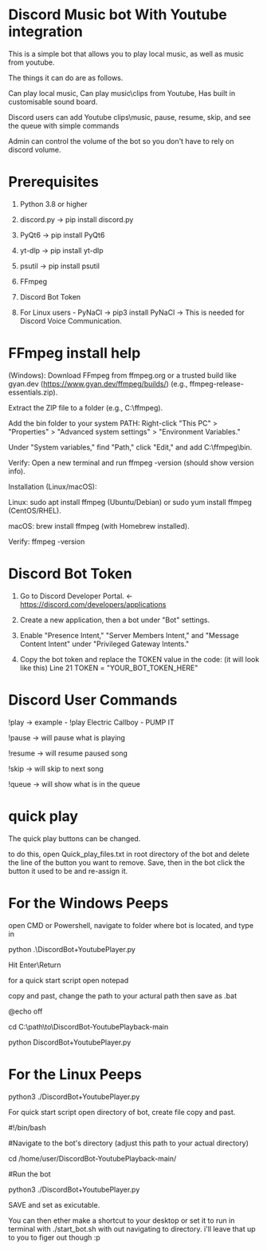 # Discord Music bot With Youtube integration
This is a simple bot that allows you to play local music, as well as music from youtube.

The things it can do are as follows.

Can play local music, Can play music\clips from Youtube, Has built in customisable sound board.

Discord users can add Youtube clips\music, pause, resume, skip, and see the queue with simple commands  

Admin can control the volume of the bot so you don't have to rely on discord volume. 


# Prerequisites   

1. Python 3.8 or higher

2. discord.py 		-> pip install discord.py

3. PyQt6 		-> pip install PyQt6

4. yt-dlp		-> pip install yt-dlp

5. psutil		-> pip install psutil

6. FFmpeg 		

7. Discord Bot Token

8. For Linux users - PyNaCl  -> pip3 install PyNaCl    -> This is needed for Discord Voice Communication. 

# FFmpeg install help 
(Windows): Download FFmpeg from ffmpeg.org or a trusted build like gyan.dev (https://www.gyan.dev/ffmpeg/builds/) 
(e.g., ffmpeg-release-essentials.zip).

Extract the ZIP file to a folder (e.g., C:\ffmpeg).

Add the bin folder to your system PATH:
Right-click "This PC" > "Properties" > "Advanced system settings" > "Environment Variables."

Under "System variables," find "Path," click "Edit," and add C:\ffmpeg\bin.

Verify: Open a new terminal and run ffmpeg -version (should show version info).


Installation (Linux/macOS):

Linux: sudo apt install ffmpeg (Ubuntu/Debian) or sudo yum install ffmpeg (CentOS/RHEL).


macOS: brew install ffmpeg (with Homebrew installed).

Verify: ffmpeg -version


# Discord Bot Token 

1. Go to Discord Developer Portal. <- https://discord.com/developers/applications

2. Create a new application, then a bot under "Bot" settings.

3. Enable "Presence Intent," "Server Members Intent," and "Message Content Intent" under "Privileged Gateway Intents."

4. Copy the bot token and replace the TOKEN value in the code: (it will look like this) Line 21 TOKEN = "YOUR_BOT_TOKEN_HERE"


# Discord User Commands 

!play		-> example - !play Electric Callboy - PUMP IT 

!pause		-> will pause what is playing

!resume		-> will resume paused song

!skip     -> will skip to next song

!queue     -> will show what is in the queue

# quick play 

The quick play buttons can be changed. 

to do this, open Quick_play_files.txt in root directory of the bot and delete the line of the button you want to remove. Save, then in the bot click the button it used to be and re-assign it. 

# For the Windows Peeps

open CMD or Powershell, navigate to folder where bot is located, and type in 

python .\DiscordBot+YoutubePlayer.py 

Hit Enter\Return


for a quick start script open notepad 

copy and past, change the path to your actural path then save as .bat

@echo off

cd C:\path\to\DiscordBot-YoutubePlayback-main

python DiscordBot+YoutubePlayer.py



# For the Linux Peeps 

python3 ./DiscordBot+YoutubePlayer.py


For quick start script  open directory of bot, create file copy and past. 

#!/bin/bash

#Navigate to the bot's directory (adjust this path to your actual directory)

cd /home/user/DiscordBot-YoutubePlayback-main/

#Run the bot

python3 ./DiscordBot+YoutubePlayer.py


SAVE and set as exicutable. 

You can then ether make a shortcut to your desktop or set it to run in terminal with ./start_bot.sh with out navigating to directory. i'll leave that up to you to figer out though :p 

